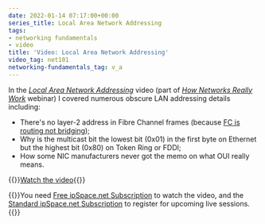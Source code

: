 ```yaml
---
date: 2022-01-14 07:17:00+00:00
series_title: Local Area Network Addressing
tags:
- networking fundamentals
- video
title: 'Video: Local Area Network Addressing'
video_tag: net101
networking-fundamentals_tag: v_a
---
```

In the _[Local Area Network Addressing](https://my.ipspace.net/bin/get/Net101/NA2.2%20-%20Local%20Area%20Network%20Addressing.mp4?doccode=Net101)_ video (part of _[How Networks Really Work](https://www.ipspace.net/How_Networks_Really_Work)_ webinar) I covered numerous obscure LAN addressing details including:

* There's no layer-2 address in Fibre Channel frames (because [FC is routing not bridging](/2011/07/is-fibre-channel-switching-bridging-or/));
* Why is the multicast bit the lowest bit (0x01) in the first byte on Ethernet but the highest bit (0x80) on Token Ring or FDDI;
* How some NIC manufacturers never got the memo on what OUI really means.

{{<jump>}}[Watch the video](https://my.ipspace.net/bin/get/Net101/NA2.2%20-%20Local%20Area%20Network%20Addressing.mp4?doccode=Net101){{</jump>}}

{{<note free>}}You need [Free ipSpace.net Subscription](https://www.ipspace.net/Subscription/Free) to watch the video, and the [Standard ipSpace.net Subscription](https://www.ipspace.net/Subscription/) to register for upcoming live sessions.{{</note>}}

